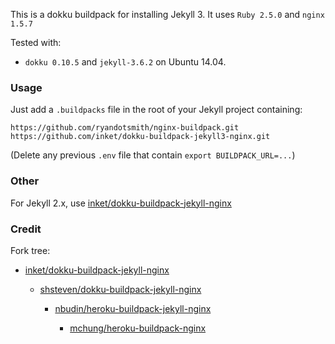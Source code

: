 This is a dokku buildpack for installing Jekyll 3. It uses `Ruby 2.5.0` and `nginx 1.5.7`

Tested with:
- `dokku 0.10.5` and `jekyll-3.6.2` on Ubuntu 14.04.

### Usage

Just add a `.buildpacks` file in the root of your Jekyll project containing:

```
https://github.com/ryandotsmith/nginx-buildpack.git
https://github.com/inket/dokku-buildpack-jekyll3-nginx.git
```

(Delete any previous `.env` file that contain `export BUILDPACK_URL=...`)

### Other

For Jekyll 2.x, use [inket/dokku-buildpack-jekyll-nginx](https://github.com/inket/dokku-buildpack-jekyll-nginx)

### Credit

Fork tree:

- [inket/dokku-buildpack-jekyll-nginx](https://github.com/inket/dokku-buildpack-jekyll-nginx)

	- [shsteven/dokku-buildpack-jekyll-nginx](https://github.com/shsteven/dokku-buildpack-jekyll-nginx)

		- [nbudin/heroku-buildpack-jekyll-nginx](https://github.com/nbudin/heroku-buildpack-jekyll-nginx)

			- [mchung/heroku-buildpack-nginx](https://github.com/mchung/heroku-buildpack-nginx)
